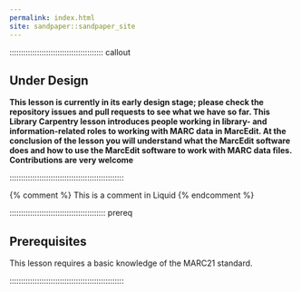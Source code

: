```yaml
---
permalink: index.html
site: sandpaper::sandpaper_site
---
```


:::::::::::::::::::::::::::::::::::::::::  callout

## Under Design

**This lesson is currently in its early design stage;
please check the repository issues and pull requests
to see what we have so far. This Library Carpentry lesson introduces people working in library- and information-related roles to working with MARC data in MarcEdit. At the conclusion of the lesson you will understand what the MarcEdit software does and how to use the MarcEdit software to work with MARC data files.
Contributions are very welcome**


::::::::::::::::::::::::::::::::::::::::::::::::::

<!-- this is an html comment -->

{% comment %} This is a comment in Liquid {% endcomment %}

::::::::::::::::::::::::::::::::::::::::::  prereq

## Prerequisites

This lesson requires a basic knowledge of the MARC21 standard.


::::::::::::::::::::::::::::::::::::::::::::::::::




